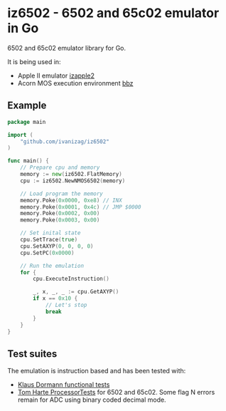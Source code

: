 # iz6502 - 6502 and 65c02 emulator in Go

6502 and 65c02 emulator library for Go. 

It is being used in:

- Apple II emulator [izapple2](https://github.com/izapple2)
- Acorn MOS execution environment [bbz](https://github.com/bbz)

## Example

```go
package main

import (
	"github.com/ivanizag/iz6502"
)

func main() {
	// Prepare cpu and memory
	memory := new(iz6502.FlatMemory)
	cpu := iz6502.NewNMOS6502(memory)

	// Load program the memory
	memory.Poke(0x0000, 0xe8) // INX
	memory.Poke(0x0001, 0x4c) // JMP $0000
	memory.Poke(0x0002, 0x00)
	memory.Poke(0x0003, 0x00)

	// Set inital state
	cpu.SetTrace(true)
	cpu.SetAXYP(0, 0, 0, 0)
	cpu.SetPC(0x0000)

	// Run the emulation
	for {
		cpu.ExecuteInstruction()

		_, x, _, _ := cpu.GetAXYP()
		if x == 0x10 {
			// Let's stop
			break
		}
	}
}
```

## Test suites

The emulation is instruction based and has been tested with:

- [Klaus Dormann functional tests](https://github.com/Klaus2m5/6502_65C02_functional_tests)
- [Tom Harte ProcessorTests](https://github.com/TomHarte/ProcessorTests) for 6502 and 65c02. Some flag N errors remain for ADC using binary coded decimal mode.


